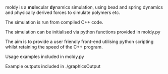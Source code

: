 moldy is a **mol**ecular **dy**namics simulation, using bead and spring dynamics and physically derived forces to simulate polymers etc.

The simulation is run from compiled C++ code.

The simulation can be initialised via python functions provided in moldy.py

The aim is to provide a user friendly front-end utilising python scripting whilst retaining the speed of the C++ program.

Usage examples included in moldy.py

Example outputs included in ./graphicsOutput
